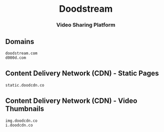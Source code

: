 <h1 align="center">Doodstream</h1>
<h3 align="center">Video Sharing Platform</h3>

## Domains

```
doodstream.com
d000d.com
```

## Content Delivery Network (CDN) - Static Pages

```
static.doodcdn.co
```

## Content Delivery Network (CDN) - Video Thumbnails

```
img.doodcdn.co
i.doodcdn.co
```
